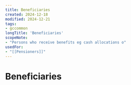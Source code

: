 ```yaml
---
title: Beneficiaries
created: 2024-12-18
modified: 2024-12-21
tags:
- gccommon
longTitle: 'Beneficiaries'
scopeNote:
- "Persons who receive benefits eg cash allocations o"
usedFor:
- "[[Pensioners]]"
---
```

# Beneficiaries
